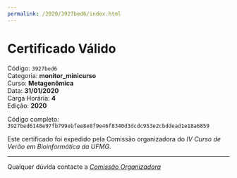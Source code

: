 ```yaml
---
permalink: /2020/3927bed6/index.html
---
```


# Certificado Válido

Código: `3927bed6`<br>
Categoria: **monitor_minicurso**<br>
Curso: **Metagenômica**<br>
Data: **31/01/2020**<br>
Carga Horária: **4**<br>
Edição: **2020**<br>


Código completo: `3927bed6148e97fb799ebfee8e8f9e46f8340d3dcdc953e2cbddead1e18a6859`


Este certificado foi expedido pela Comissão organizadora do *IV Curso de Verão em Bioinformática da UFMG*.

----

Qualquer dúvida contacte a [_Comissão Organizadora_](<mailto:cursobioinfoufmg@gmail.com$subject=[Certificados]>)

